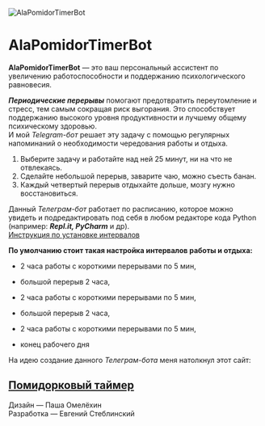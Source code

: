 ![AlaPomidorTimerBot](https://encrypted-tbn0.gstatic.com/images?q=tbn:ANd9GcRLISEBF8caAvT_-5LdSyz34doXM5PJ0a8QEw&usqp=CAU)
# AlaPomidorTimerBot
**AlaPomidorTimerBot** — это ваш персональный ассистент
по увеличению работоспособности и поддержанию 
психологического равновесия. 

___Периодические перерывы___ помогают предотвратить 
переутомление и стресс, тем самым сокращая риск 
выгорания.
Это способствует поддержанию высокого уровня 
продуктивности и лучшему общему психическому здоровью.<br/>
И мой *Telegram-бот* решает эту задачу 
с помощью регулярных напоминаний о необходимости 
чередования работы и отдыха.

1. Выберите задачу и работайте над ней 25 минут, 
ни на что не отвлекаясь.
2. Сделайте небольшой перерыв, заварите чаю, 
можно съесть банан.
3. Каждый четвертый перерыв отдыхайте дольше, 
мозгу нужно восстановиться.

Данный _Телеграм-бот_ работает по расписанию, 
которое можно увидеть и подредактировать под себя 
в любом редакторе кода Python 
(например: ***Repl.it, PyCharm*** и др).<br/>
[Инструкция по установке интервалов](HELP.md)

__По умолчанию стоит такая настройка 
интервалов работы и отдыха:__<br/>
- 2 часа работы с короткими перерывами по 5 мин,<br/> 
* большой перерыв 2 часа, <br/>
+ 2 часа работы с короткими перерывами по 5 мин, <br/>
- большой перерыв 2 часа, <br/>
* 2 часа работы с короткими перерывами по 5 мин, <br/>
+ конец рабочего дня

На идею создание данного _Телеграм-бота_ меня натолкнул этот сайт:
## [Помидорковый таймер](https://pomidorko.ru/) ##

Дизайн — Паша Омелёхин<br/>
Разработка — Евгений Стеблинский